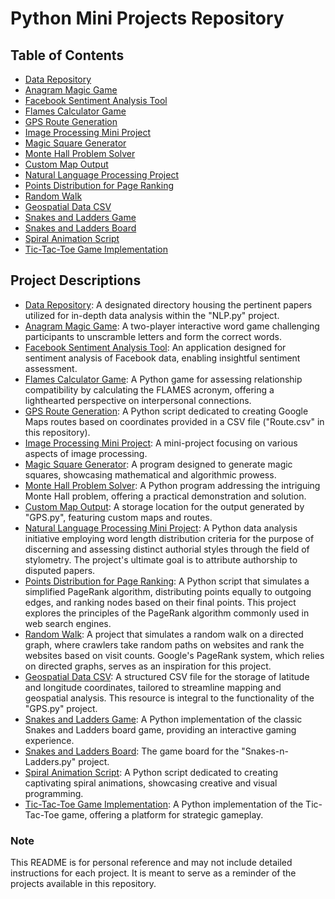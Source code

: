 # Python Mini Projects Repository

## Table of Contents

- [Data Repository](data)
- [Anagram Magic Game](Anagram-Magic.py)
- [Facebook Sentiment Analysis Tool](Facebook-sentiment-analysis.py)
- [Flames Calculator Game](Flames-Calculator.py)
- [GPS Route Generation](GPS.py)
- [Image Processing Mini Project](Image-processing.py)
- [Magic Square Generator](Magic-Square.py)
- [Monte Hall Problem Solver](Monte-Hall.py)
- [Custom Map Output](MyMap.html)
- [Natural Language Processing Project](NLP.py)
- [Points Distribution for Page Ranking](Points-Distribution.py)
- [Random Walk](Random-Walk.py)
- [Geospatial Data CSV](Route.csv)
- [Snakes and Ladders Game](Snakes-n-Ladders.py)
- [Snakes and Ladders Board](Snl-Board.jpg)
- [Spiral Animation Script](Spiral-Animation.py)
- [Tic-Tac-Toe Game Implementation](Tic-Tac-Toe.py)

## Project Descriptions

- [Data Repository](data): A designated directory housing the pertinent papers utilized for in-depth data analysis within the "NLP.py" project.
- [Anagram Magic Game](Anagram-Magic.py): A two-player interactive word game challenging participants to unscramble letters and form the correct words.
- [Facebook Sentiment Analysis Tool](Facebook-sentiment-analysis.py): An application designed for sentiment analysis of Facebook data, enabling insightful sentiment assessment.
- [Flames Calculator Game](Flames-Calculator.py): A Python game for assessing relationship compatibility by calculating the FLAMES acronym, offering a lighthearted perspective on interpersonal connections.
- [GPS Route Generation](GPS.py): A Python script dedicated to creating Google Maps routes based on coordinates provided in a CSV file ("Route.csv" in this repository).
- [Image Processing Mini Project](Image-processing.py): A mini-project focusing on various aspects of image processing.
- [Magic Square Generator](Magic-Square.py): A program designed to generate magic squares, showcasing mathematical and algorithmic prowess.
- [Monte Hall Problem Solver](Monte-Hall.py): A Python program addressing the intriguing Monte Hall problem, offering a practical demonstration and solution.
- [Custom Map Output](MyMap.html): A storage location for the output generated by "GPS.py", featuring custom maps and routes.
- [Natural Language Processing Mini Project](NLP.py): A Python data analysis initiative employing word length distribution criteria for the purpose of discerning and assessing distinct authorial styles through the field of stylometry. The project's ultimate goal is to attribute authorship to disputed papers.
- [Points Distribution for Page Ranking](Points-Distribution.py): A Python script that simulates a simplified PageRank algorithm, distributing points equally to outgoing edges, and ranking nodes based on their final points. This project explores the principles of the PageRank algorithm commonly used in web search engines.
- [Random Walk](Random-Walk.py): A project that simulates a random walk on a directed graph, where crawlers take random paths on websites and rank the websites based on visit counts. Google's PageRank system, which relies on directed graphs, serves as an inspiration for this project.
- [Geospatial Data CSV](Route.csv): A structured CSV file for the storage of latitude and longitude coordinates, tailored to streamline mapping and geospatial analysis. This resource is integral to the functionality of the "GPS.py" project.
- [Snakes and Ladders Game](Snakes-n-Ladders.py): A Python implementation of the classic Snakes and Ladders board game, providing an interactive gaming experience.
- [Snakes and Ladders Board](Snl-Board.jpg): The game board for the "Snakes-n-Ladders.py" project.
- [Spiral Animation Script](Spiral-Animation.py): A Python script dedicated to creating captivating spiral animations, showcasing creative and visual programming.
- [Tic-Tac-Toe Game Implementation](Tic-Tac-Toe.py): A Python implementation of the Tic-Tac-Toe game, offering a platform for strategic gameplay.

### Note

This README is for personal reference and may not include detailed instructions for each project. It is meant to serve as a reminder of the projects available in this repository.
